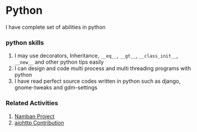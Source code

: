 # Python
I have complete set of abilities in python

### python skills
1. I may use decorators, Inheritance, `__eq__`, `__gt__`, `__class_init__`, `__new__` and other python tips easily
2. I can design and code multi process and multi threading programs with python
3. I have read perfect source codes written in python such as django, gnome-tweaks and gdm-settings

### Related Activities
1. [Namban Project](/Projects/Namban.md)
2. [aiohttp Contribution](/Activities/aiohttp.md)
